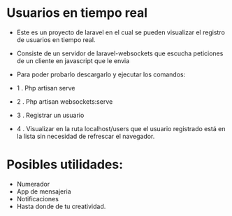 
# Usuarios en tiempo real   

- Este es un proyecto de laravel en el cual se pueden visualizar el registro de usuarios en tiempo real.

- Consiste de un servidor de laravel-websockets que escucha peticiones de un cliente en javascript que le envia 

- Para poder probarlo descargarlo y ejecutar los comandos:

-   1 . Php artisan serve
-   2 . Php artisan websockets:serve
-   3 . Registrar un usuario
-   4 . Visualizar en la ruta localhost/users que el usuario registrado está en la lista sin necesidad de refrescar el navegador.

# Posibles utilidades:

- Numerador
- App de mensajeria
- Notificaciones
- Hasta donde de tu creatividad.
